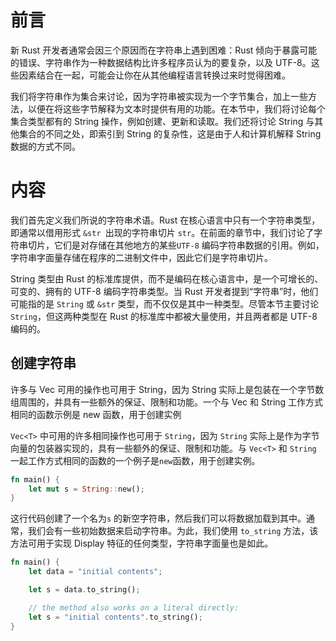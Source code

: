 # 前言

新 Rust 开发者通常会因三个原因而在字符串上遇到困难：Rust 倾向于暴露可能的错误、字符串作为一种数据结构比许多程序员认为的要复杂，以及 UTF-8。这些因素结合在一起，可能会让你在从其他编程语言转换过来时觉得困难。

我们将字符串作为集合来讨论，因为字符串被实现为一个字节集合，加上一些方法，以便在将这些字节解释为文本时提供有用的功能。在本节中，我们将讨论每个集合类型都有的 String 操作，例如创建、更新和读取。我们还将讨论 String 与其他集合的不同之处，即索引到 String 的复杂性，这是由于人和计算机解释 String 数据的方式不同。


# 内容

我们首先定义我们所说的字符串术语。Rust 在核心语言中只有一个字符串类型，即通常以借用形式 `&str `出现的字符串切片 `str`。在前面的章节中，我们讨论了字符串切片，它们是对存储在其他地方的某些`UTF-8` 编码字符串数据的引用。例如，字符串字面量存储在程序的二进制文件中，因此它们是字符串切片。

String 类型由 Rust 的标准库提供，而不是编码在核心语言中，是一个可增长的、可变的、拥有的 UTF-8 编码字符串类型。当 Rust 开发者提到“字符串”时，他们可能指的是 `String` 或 `&str` 类型，而不仅仅是其中一种类型。尽管本节主要讨论 `String`，但这两种类型在 Rust 的标准库中都被大量使用，并且两者都是 UTF-8 编码的。



## 创建字符串

许多与 Vec<T> 可用的操作也可用于 String，因为 String 实际上是包装在一个字节数组周围的，并具有一些额外的保证、限制和功能。一个与 Vec<T> 和 String 工作方式相同的函数示例是 new 函数，用于创建实例

`Vec<T>` 中可用的许多相同操作也可用于 `String`，因为 `String` 实际上是作为字节向量的包装器实现的，具有一些额外的保证、限制和功能。与 `Vec<T>` 和 `String` 一起工作方式相同的函数的一个例子是`new`函数，用于创建实例。

```rust
fn main() {
    let mut s = String::new();
}
```

这行代码创建了一个名为`s` 的新空字符串，然后我们可以将数据加载到其中。通常，我们会有一些初始数据来启动字符串。为此，我们使用 `to_string` 方法，该方法可用于实现 Display 特征的任何类型，字符串字面量也是如此。

```rust
fn main() {
    let data = "initial contents";

    let s = data.to_string();

    // the method also works on a literal directly:
    let s = "initial contents".to_string();
}
```

